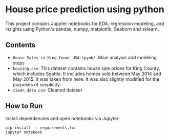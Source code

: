 # House price prediction using python

This project contains Jupyter notebooks for EDA, regression modeling, and insights using Python's pandas, numpy, matplotlib, Seaborn and sklearn.

## Contents

- `House_Sales_in_King_Count_USA.ipynb/`: Main analysis and modeling steps
- `housing.csv`: This dataset contains house sale prices for King County, which includes Seattle. It includes homes sold between May 2014 and May 2015. It was taken from here. It was also slightly modified for the purposes of simplicity.
- `clean_data.csv`: Cleaned dataset

## How to Run

Install dependencies and open notebooks via Jupyter:

```bash
pip install -r requirements.txt
jupyter notebook

